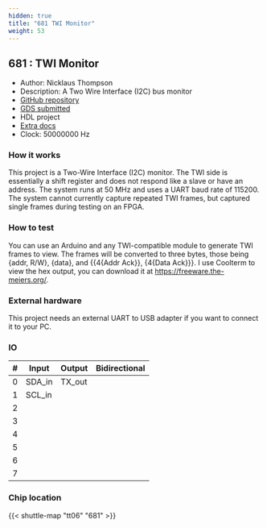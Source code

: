```yaml
---
hidden: true
title: "681 TWI Monitor"
weight: 53
---
```


## 681 : TWI Monitor

* Author: Nicklaus Thompson
* Description: A Two Wire Interface (I2C) bus monitor
* [GitHub repository](https://github.com/FangameEmpire/tt06-twi-monitor)
* [GDS submitted](https://github.com/FangameEmpire/tt06-twi-monitor/actions/runs/8757529618)
* HDL project
* [Extra docs](None)
* Clock: 50000000 Hz

<!---

This file is used to generate your project datasheet. Please fill in the information below and delete any unused
sections.

You can also include images in this folder and reference them in the markdown. Each image must be less than
512 kb in size, and the combined size of all images must be less than 1 MB.
-->


### How it works

This project is a Two-Wire Interface (I2C) monitor. The TWI side is essentially a shift register and does not respond like a slave or have an address. The system runs at 50 MHz and uses a UART baud rate of 115200. The system cannot currently capture repeated TWI frames, but captured single frames during  testing on an FPGA.

### How to test

You can use an Arduino and any TWI-compatible module to generate TWI frames to view. The frames will be converted to three bytes, those being {addr, R/W}, {data}, and {{4{Addr Ack}}, {4{Data Ack}}}. I use Coolterm to view the hex output, you can download it at https://freeware.the-meiers.org/.

### External hardware

This project needs an external UART to USB adapter if you want to connect it to your PC.


### IO

| # | Input          | Output         | Bidirectional   |
| - | -------------- | -------------- | --------------- |
| 0 | SDA_in | TX_out |  |
| 1 | SCL_in |  |  |
| 2 |  |  |  |
| 3 |  |  |  |
| 4 |  |  |  |
| 5 |  |  |  |
| 6 |  |  |  |
| 7 |  |  |  |

### Chip location

{{< shuttle-map "tt06" "681" >}}
